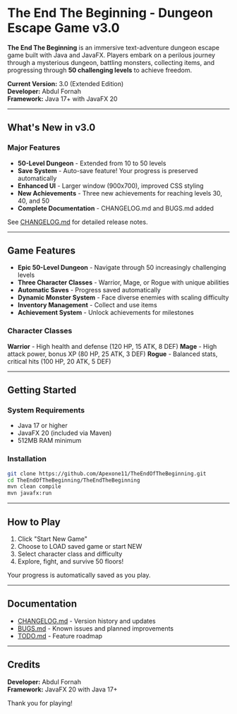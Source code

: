# The End The Beginning - Dungeon Escape Game v3.0

**The End The Beginning** is an immersive text-adventure dungeon escape game built with Java and JavaFX. Players embark on a perilous journey through a mysterious dungeon, battling monsters, collecting items, and progressing through **50 challenging levels** to achieve freedom.

**Current Version:** 3.0 (Extended Edition)  
**Developer:** Abdul Fornah  
**Framework:** Java 17+ with JavaFX 20

---

## What's New in v3.0

### Major Features
- **50-Level Dungeon** - Extended from 10 to 50 levels
- **Save System** - Auto-save feature! Your progress is preserved automatically
- **Enhanced UI** - Larger window (900x700), improved CSS styling
- **New Achievements** - Three new achievements for reaching levels 30, 40, and 50
- **Complete Documentation** - CHANGELOG.md and BUGS.md added

See [CHANGELOG.md](CHANGELOG.md) for detailed release notes.

---

## Game Features

- **Epic 50-Level Dungeon** - Navigate through 50 increasingly challenging levels
- **Three Character Classes** - Warrior, Mage, or Rogue with unique abilities
- **Automatic Saves** - Progress saved automatically
- **Dynamic Monster System** - Face diverse enemies with scaling difficulty
- **Inventory Management** - Collect and use items
- **Achievement System** - Unlock achievements for milestones

### Character Classes

**Warrior** - High health and defense (120 HP, 15 ATK, 8 DEF)
**Mage** - High attack power, bonus XP (80 HP, 25 ATK, 3 DEF)
**Rogue** - Balanced stats, critical hits (100 HP, 20 ATK, 5 DEF)

---

## Getting Started

### System Requirements
- Java 17 or higher
- JavaFX 20 (included via Maven)
- 512MB RAM minimum

### Installation

```bash
git clone https://github.com/Apexone11/TheEndOfTheBeginning.git
cd TheEndOfTheBeginning/TheEndTheBeginning
mvn clean compile
mvn javafx:run
```

---

## How to Play

1. Click "Start New Game"
2. Choose to LOAD saved game or start NEW
3. Select character class and difficulty
4. Explore, fight, and survive 50 floors!

Your progress is automatically saved as you play.

---

## Documentation

- [CHANGELOG.md](CHANGELOG.md) - Version history and updates
- [BUGS.md](BUGS.md) - Known issues and planned improvements
- [TODO.md](TODO.md) - Feature roadmap

---

## Credits

**Developer:** Abdul Fornah  
**Framework:** JavaFX 20 with Java 17+

Thank you for playing!
